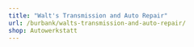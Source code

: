 ```yaml
---
title: "Walt's Transmission and Auto Repair"
url: /burbank/walts-transmission-and-auto-repair/
shop: Autowerkstatt
---
```


